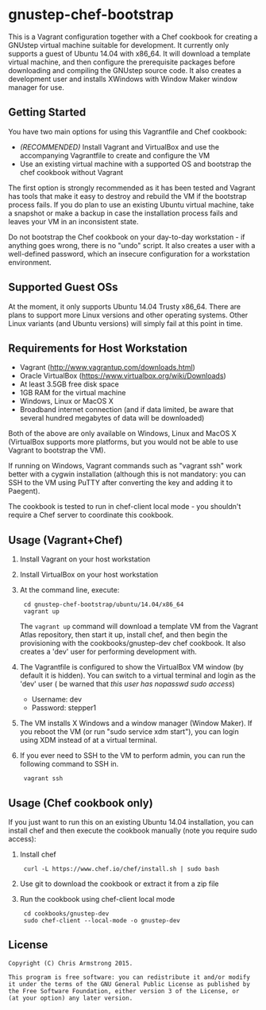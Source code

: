# gnustep-chef-bootstrap

This is a Vagrant configuration together with a Chef cookbook for creating a GNUstep virtual machine suitable for development. It currently only supports a guest of Ubuntu 14.04 with x86_64. It will download a template virtual machine, and then configure the prerequisite packages before downloading and compiling the
GNUstep source code. It also creates a development user and installs XWindows with Window Maker window manager for use.

## Getting Started

You have two main options for using this Vagrantfile and Chef cookbook:

* *(RECOMMENDED)* Install Vagrant and VirtualBox and use the accompanying Vagrantfile to create and configure the VM 
* Use an existing virtual machine with a supported OS and bootstrap the chef cookbook without Vagrant

The first option is strongly recommended as it has been tested and Vagrant has tools that make it easy to destroy and rebuild the VM if the bootstrap process
fails. If you do plan to use an existing Ubuntu virtual machine, take a snapshot or make a backup in case the installation process fails and leaves your VM in an inconsistent state.

Do not bootstrap the Chef cookbook on your day-to-day workstation - if anything goes wrong, there is no "undo" script. It also creates a user with a well-defined password, which an insecure configuration for a workstation environment. 

## Supported Guest OSs

At the moment, it only supports Ubuntu 14.04 Trusty x86_64. There are plans to support more Linux versions and other operating systems. Other Linux variants
(and Ubuntu versions) will simply fail at this point in time.

## Requirements for Host Workstation

* Vagrant (http://www.vagrantup.com/downloads.html)
* Oracle VirtualBox (https://www.virtualbox.org/wiki/Downloads)
* At least 3.5GB free disk space
* 1GB RAM for the virtual machine
* Windows, Linux or MacOS X
* Broadband internet connection (and if data limited, be aware that several hundred megabytes of data will be downloaded)

Both of the above are only available on Windows, Linux and MacOS X (VirtualBox supports more platforms, but you would not be able to use Vagrant to 
bootstrap the VM).

If running on Windows, Vagrant commands such as "vagrant ssh" work better with a cygwin installation (although this is not mandatory: you can SSH to the VM
using PuTTY after converting the key and adding it to Paegent).

The cookbook is tested to run in chef-client local mode - you shouldn't require a Chef server to coordinate this cookbook.

## Usage (Vagrant+Chef)

1. Install Vagrant on your host workstation
2. Install VirtualBox on your host workstation
3. At the command line, execute:

        cd gnustep-chef-bootstrap/ubuntu/14.04/x86_64
        vagrant up

    The `vagrant up` command will download a template VM from the Vagrant Atlas repository, then start it up, install chef, and then begin the provisioning with the cookbooks/gnustep-dev chef cookbook. It also creates a 'dev' user for performing development with.

4. The Vagrantfile is configured to show the VirtualBox VM window (by default it is hidden). You can switch to a virtual terminal and login as the 'dev' user (
be warned that *this user has nopasswd sudo access*)
   * Username: dev
   * Password: stepper1

5. The VM installs X Windows and a window manager (Window Maker). If you reboot the VM (or run "sudo service xdm start"), you can login using XDM instead
of at a virtual terminal.

6. If you ever need to SSH to the VM to perform admin, you can run the following command to SSH in.

        vagrant ssh

## Usage (Chef cookbook only)

If you just want to run this on an existing Ubuntu 14.04 installation, you can install chef and then execute the cookbook manually (note you require
sudo access):

1. Install chef 

        curl -L https://www.chef.io/chef/install.sh | sudo bash

2. Use git to download the cookbook or extract it from a zip file
3. Run the cookbook using chef-client local mode

        cd cookbooks/gnustep-dev
        sudo chef-client --local-mode -o gnustep-dev

## License

    Copyright (C) Chris Armstrong 2015.
    
    This program is free software: you can redistribute it and/or modify
    it under the terms of the GNU General Public License as published by
    the Free Software Foundation, either version 3 of the License, or
    (at your option) any later version.